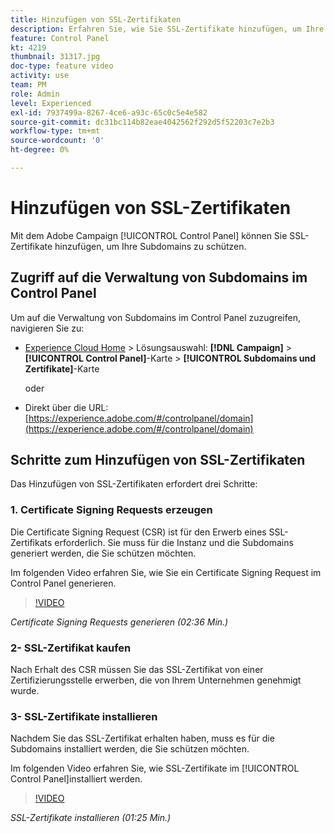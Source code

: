 ```yaml
---
title: Hinzufügen von SSL-Zertifikaten
description: Erfahren Sie, wie Sie SSL-Zertifikate hinzufügen, um Ihre Subdomains zu schützen.
feature: Control Panel
kt: 4219
thumbnail: 31317.jpg
doc-type: feature video
activity: use
team: PM
role: Admin
level: Experienced
exl-id: 7937499a-8267-4ce6-a93c-65c0c5e4e582
source-git-commit: dc31bc114b82eae4042562f292d5f52203c7e2b3
workflow-type: tm+mt
source-wordcount: '0'
ht-degree: 0%

---
```


# Hinzufügen von SSL-Zertifikaten

Mit dem Adobe Campaign [!UICONTROL Control Panel] können Sie SSL-Zertifikate hinzufügen, um Ihre Subdomains zu schützen.

## Zugriff auf die Verwaltung von Subdomains im Control Panel

Um auf die Verwaltung von Subdomains im Control Panel zuzugreifen, navigieren Sie zu:

* [Experience Cloud Home](https://experience.adobe.com/#/home) > Lösungsauswahl: **[!DNL Campaign]** > **[!UICONTROL Control Panel]**-Karte > **[!UICONTROL Subdomains und Zertifikate]**-Karte

   oder
* Direkt über die URL: [https://experience.adobe.com/#/controlpanel/domain](https://experience.adobe.com/#/controlpanel/domain)

## Schritte zum Hinzufügen von SSL-Zertifikaten

Das Hinzufügen von SSL-Zertifikaten erfordert drei Schritte:

### 1. Certificate Signing Requests erzeugen

Die Certificate Signing Request (CSR) ist für den Erwerb eines SSL-Zertifikats erforderlich. Sie muss für die Instanz und die Subdomains generiert werden, die Sie schützen möchten.

Im folgenden Video erfahren Sie, wie Sie ein Certificate Signing Request im Control Panel generieren.

>[!VIDEO](https://video.tv.adobe.com/v/31317?quality=12)

*Certificate Signing Requests generieren (02:36 Min.)*

### 2- SSL-Zertifikat kaufen

Nach Erhalt des CSR müssen Sie das SSL-Zertifikat von einer Zertifizierungsstelle erwerben, die von Ihrem Unternehmen genehmigt wurde.

### 3- SSL-Zertifikate installieren

Nachdem Sie das SSL-Zertifikat erhalten haben, muss es für die Subdomains installiert werden, die Sie schützen möchten.

Im folgenden Video erfahren Sie, wie SSL-Zertifikate im [!UICONTROL Control Panel]installiert werden.

>[!VIDEO](https://video.tv.adobe.com/v/31166?quality=12)

*SSL-Zertifikate installieren (01:25 Min.)*
